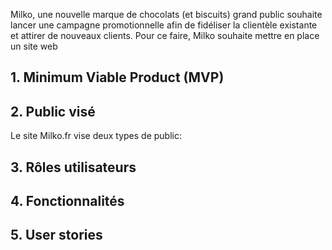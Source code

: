 Milko, une nouvelle marque de chocolats (et biscuits) grand public souhaite lancer une campagne promotionnelle afin de fidéliser la clientèle existante et
attirer de nouveaux clients. Pour ce faire, Milko souhaite mettre en place un site web


## 1. Minimum Viable Product (MVP)

## 2. Public visé 

Le site Milko.fr vise deux types de public: 


## 3. Rôles utilisateurs


## 4. Fonctionnalités 

## 5. User stories 
